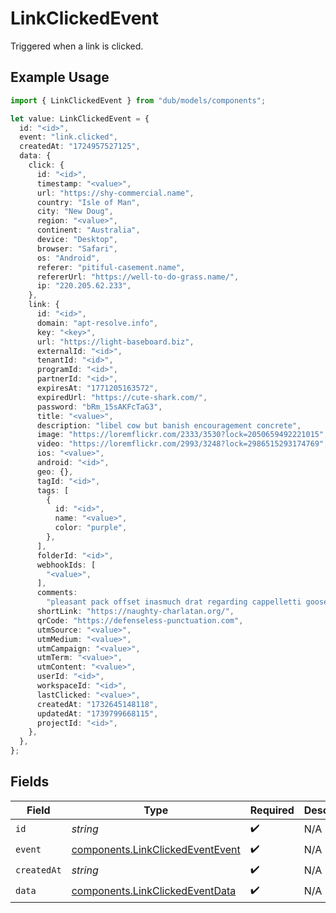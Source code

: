 # LinkClickedEvent

Triggered when a link is clicked.

## Example Usage

```typescript
import { LinkClickedEvent } from "dub/models/components";

let value: LinkClickedEvent = {
  id: "<id>",
  event: "link.clicked",
  createdAt: "1724957527125",
  data: {
    click: {
      id: "<id>",
      timestamp: "<value>",
      url: "https://shy-commercial.name",
      country: "Isle of Man",
      city: "New Doug",
      region: "<value>",
      continent: "Australia",
      device: "Desktop",
      browser: "Safari",
      os: "Android",
      referer: "pitiful-casement.name",
      refererUrl: "https://well-to-do-grass.name/",
      ip: "220.205.62.233",
    },
    link: {
      id: "<id>",
      domain: "apt-resolve.info",
      key: "<key>",
      url: "https://light-baseboard.biz",
      externalId: "<id>",
      tenantId: "<id>",
      programId: "<id>",
      partnerId: "<id>",
      expiresAt: "1771205163572",
      expiredUrl: "https://cute-shark.com/",
      password: "bRm_15sAKFcTaG3",
      title: "<value>",
      description: "libel cow but banish encouragement concrete",
      image: "https://loremflickr.com/2333/3530?lock=2050659492221015",
      video: "https://loremflickr.com/2993/3248?lock=2986515293174769",
      ios: "<value>",
      android: "<id>",
      geo: {},
      tagId: "<id>",
      tags: [
        {
          id: "<id>",
          name: "<value>",
          color: "purple",
        },
      ],
      folderId: "<id>",
      webhookIds: [
        "<value>",
      ],
      comments:
        "pleasant pack offset inasmuch drat regarding cappelletti goose derby quickly giving",
      shortLink: "https://naughty-charlatan.org/",
      qrCode: "https://defenseless-punctuation.com",
      utmSource: "<value>",
      utmMedium: "<value>",
      utmCampaign: "<value>",
      utmTerm: "<value>",
      utmContent: "<value>",
      userId: "<id>",
      workspaceId: "<id>",
      lastClicked: "<value>",
      createdAt: "1732645148118",
      updatedAt: "1739799668115",
      projectId: "<id>",
    },
  },
};
```

## Fields

| Field                                                                                | Type                                                                                 | Required                                                                             | Description                                                                          |
| ------------------------------------------------------------------------------------ | ------------------------------------------------------------------------------------ | ------------------------------------------------------------------------------------ | ------------------------------------------------------------------------------------ |
| `id`                                                                                 | *string*                                                                             | :heavy_check_mark:                                                                   | N/A                                                                                  |
| `event`                                                                              | [components.LinkClickedEventEvent](../../models/components/linkclickedeventevent.md) | :heavy_check_mark:                                                                   | N/A                                                                                  |
| `createdAt`                                                                          | *string*                                                                             | :heavy_check_mark:                                                                   | N/A                                                                                  |
| `data`                                                                               | [components.LinkClickedEventData](../../models/components/linkclickedeventdata.md)   | :heavy_check_mark:                                                                   | N/A                                                                                  |